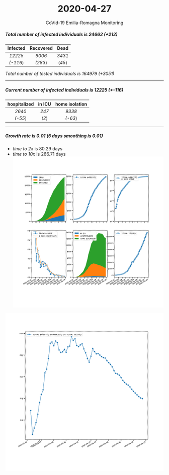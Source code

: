 <div align='center'>

# 2020-04-27
CoVid-19 Emilia-Romagna Monitoring
</div>

##### Total number of infected individuals is 24662 (+212)
Infected | Recovered | Dead
:---: | :---: | :---:
*12225* | *9006* | *3431*
*(-116*) | *(283*) | (*45*)

*Total number of tested individuals is 164979 (+3051)*
***
##### Current number of infected individuals is 12225 (+-116)
hospitalized | in ICU | home isolation
:---: | :---: | :---:
*2640* |*247* |*9338*
*(-55*) |*(2*) |*(-63*)
***
##### Growth rate is 0.01 (5 days smoothing is 0.01)
- *time to 2x* is 80.29 days
- *time to 10x* is 266.71 days
![stats][stats]

![infected_normalized][infected_normalized]

[stats]: stats_Emilia-Romagna.png
[infected_normalized]: infected_normalized_Emilia-Romagna.png
